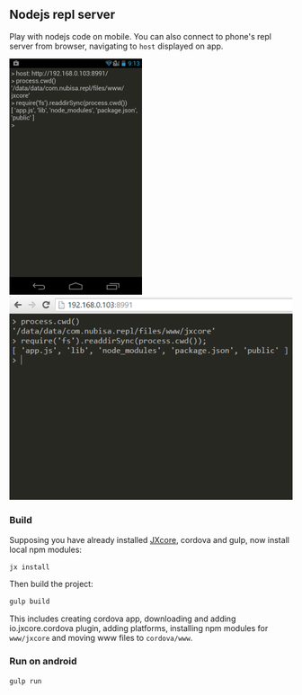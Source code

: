 ## Nodejs repl server

Play with nodejs code on mobile. You can also connect to phone's repl server from browser, navigating to `host` displayed on app.

![Android](https://raw.githubusercontent.com/karaxuna/jxcore-repl/master/screens/android.png "Android")
![Browser](https://raw.githubusercontent.com/karaxuna/jxcore-repl/master/screens/browser.png "Browser")

### Build
Supposing you have already installed [JXcore](http://jxcore.com/downloads/), cordova and gulp, now install local npm modules:

```bash
jx install
```

Then build the project:

```bash
gulp build
```

This includes creating cordova app, downloading and adding io.jxcore.cordova plugin, adding platforms, installing npm modules for `www/jxcore` and moving www files to `cordova/www`.

### Run on android

```bash
gulp run
```